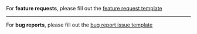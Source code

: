 For **feature requests**, please fill out the [feature request template](https://github.com/graphql-nexus/nexus/issues/new?template=feature.md)

---

For **bug reports**, please fill out the [bug report issue template](https://github.com/graphql-nexus/nexus/issues/new?template=bug.md)
